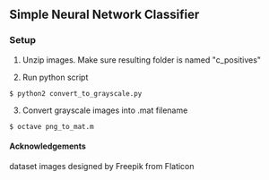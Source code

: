 ## Simple Neural Network Classifier

### Setup

1. Unzip images. Make sure resulting folder is named "c_positives"

2. Run python script
```
$ python2 convert_to_grayscale.py
```

3. Convert grayscale images into .mat filename
```
$ octave png_to_mat.m
```

#### Acknowledgements
dataset images designed by Freepik from Flaticon
